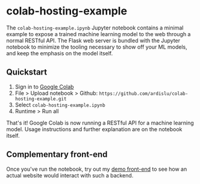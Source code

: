 # colab-hosting-example
The `colab-hosting-example.ipynb` Jupyter notebook contains a minimal example to expose a trained machine learning model to the web through a normal RESTful API. The Flask web server is bundled with the Jupyter notebook to minimize the tooling necessary to show off your ML models, and keep the emphasis on the model itself.

## Quickstart
1. Sign in to [Google Colab](https://colab.research.google.com/)
2. File > Upload notebook > Github: `https://github.com/ardislu/colab-hosting-example.git`
3. Select `colab-hosting-example.ipynb`
4. Runtime > Run all

That's it! Google Colab is now running a RESTful API for a machine learning model. Usage instructions and further explanation are on the notebook itself.

## Complementary front-end 
Once you've run the notebook, try out my [demo front-end](https://ardis.lu/colab-hosting) to see how an actual website would interact with such a backend.